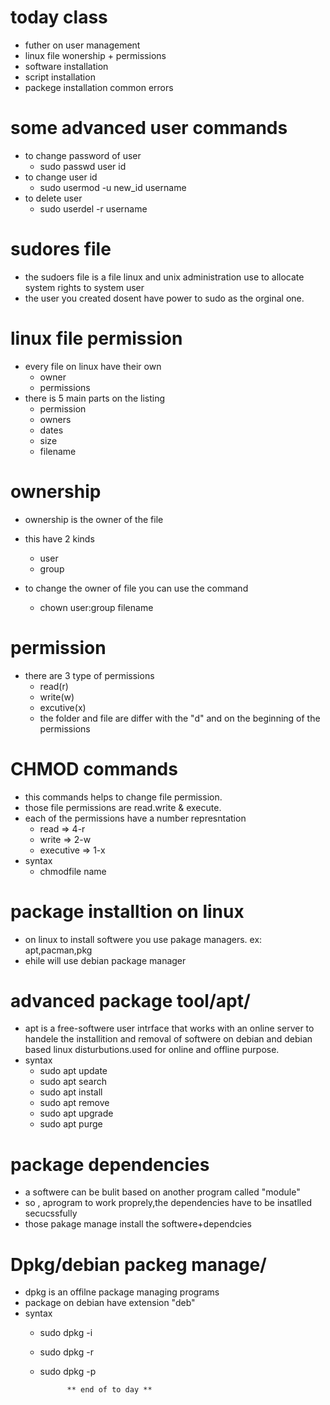 # today class 


* futher on user management
* linux file wonership + permissions 
* software installation 
* script installation 
* packege installation common errors


# some advanced user commands 

* to change password of user 
    * sudo passwd user id 
* to change user id 
    * sudo usermod -u new_id username
* to delete user 
    * sudo userdel -r username


# sudores file 


* the sudoers file is a file linux and unix administration use to allocate system rights to system user 
* the user you created dosent have power to sudo as the orginal one.

# linux file permission 

* every file on linux have their own 
    * owner 
    * permissions
* there is 5 main parts on the listing 
    * permission 
    * owners 
    * dates 
    * size 
    * filename

# ownership 

* ownership is the owner of the file 
* this have 2 kinds 
    * user 
    * group

* to change the owner of file you can use the command
    * chown user:group filename 

# permission 

* there are 3 type of permissions 
    * read(r)
    * write(w)
    * excutive(x)
    * the folder and file are differ with the "d" and on the beginning of the permissions
# CHMOD commands 

* this commands helps to change file permission.
* those file permissions are read.write & execute.
* each of the permissions have a number represntation
    * read => 4-r
    * write => 2-w
    * executive => 1-x 
* syntax 
    * chmod<parameter>file name

# package installtion on linux 

* on linux to install softwere you use pakage managers.
ex: apt,pacman,pkg
* ehile will use debian package manager 

# advanced package tool/apt/

* apt is a free-softwere user intrface that works with an online server to handele the installition and removal of softwere on debian and debian based linux disturbutions.used for online and offline purpose.
* syntax
    * sudo apt update 
    * sudo apt search <softwerename>
    * sudo apt install <softwerename>
    * sudo apt remove 
    * sudo apt upgrade
    * sudo apt purge 

# package dependencies 

* a softwere can be bulit based on another program called "module"
* so , aprogram to work proprely,the dependencies have to be insatlled secucssfully
* those pakage manage install the softwere+dependcies

# Dpkg/debian packeg manage/


* dpkg is an offilne package managing programs
* package on debian have extension "deb"
* syntax
    * sudo dpkg -i <packagename>
    * sudo dpkg -r <pakagename>
    * sudo dpkg -p <pakagename>

                ** end of to day **